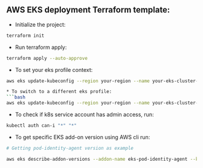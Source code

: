 ## AWS EKS deployment Terraform template:

* Initialize the project: 
```bash
terraform init
```
* Run terraform apply:
```bash
terraform apply --auto-approve
```

* To set your eks profile context:
```bash
aws eks update-kubeconfig --region your-region --name your-eks-cluster-name

* To switch to a different eks profile:
```bash
aws eks update-kubeconfig --region your-region --name your-eks-cluster-name --profile your-other-profile
```
* To check if k8s service account has admin access, run:
```bash
kubectl auth can-i "*" "*"
```
* To get specific EKS add-on version using AWS cli run:
```bash
# Getting pod-identity-agent version as example

aws eks describe-addon-versions --addon-name eks-pod-identity-agent --kubernetes-version 1.32
```